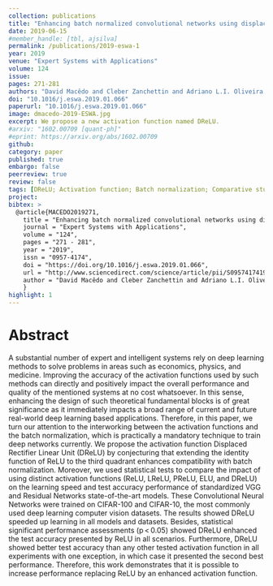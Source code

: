 ```yaml
---
collection: publications
title: "Enhancing batch normalized convolutional networks using displaced rectifier linear units: A systematic comparative study"
date: 2019-06-15
#member_handle: [tbl, ajsilva]
permalink: /publications/2019-eswa-1
year: 2019
venue: "Expert Systems with Applications"
volume: 124
issue:
pages: 271-281
authors: "David Macêdo and Cleber Zanchettin and Adriano L.I. Oliveira and Teresa Ludermir"
doi: "10.1016/j.eswa.2019.01.066"
paperurl: "10.1016/j.eswa.2019.01.066"
image: dmacedo-2019-ESWA.jpg
excerpt: We propose a new activation function named DReLU.
#arxiv: "1602.00709 [quant-ph]"
#eprint: https://arxiv.org/abs/1602.00709  
github:
category: paper
published: true
embargo: false
peerreview: true
review: false
tags: [DReLU; Activation function; Batch normalization; Comparative study; Convolutional Neural Networks; Deep learning]
project:
bibtex: >
  @article{MACEDO2019271,
	title = "Enhancing batch normalized convolutional networks using displaced rectifier linear units: A systematic comparative study",
	journal = "Expert Systems with Applications",
	volume = "124",
	pages = "271 - 281",
	year = "2019",
	issn = "0957-4174",
	doi = "https://doi.org/10.1016/j.eswa.2019.01.066",
	url = "http://www.sciencedirect.com/science/article/pii/S0957417419300855",
	author = "David Macêdo and Cleber Zanchettin and Adriano L.I. Oliveira and Teresa Ludermir",
	}
highlight: 1
---
```



# Abstract

A substantial number of expert and intelligent systems rely on deep learning methods to solve problems in areas such as economics, physics, and medicine. Improving the accuracy of the activation functions used by such methods can directly and positively impact the overall performance and quality of the mentioned systems at no cost whatsoever. In this sense, enhancing the design of such theoretical fundamental blocks is of great significance as it immediately impacts a broad range of current and future real-world deep learning based applications. Therefore, in this paper, we turn our attention to the interworking between the activation functions and the batch normalization, which is practically a mandatory technique to train deep networks currently. We propose the activation function Displaced Rectifier Linear Unit (DReLU) by conjecturing that extending the identity function of ReLU to the third quadrant enhances compatibility with batch normalization. Moreover, we used statistical tests to compare the impact of using distinct activation functions (ReLU, LReLU, PReLU, ELU, and DReLU) on the learning speed and test accuracy performance of standardized VGG and Residual Networks state-of-the-art models. These Convolutional Neural Networks were trained on CIFAR-100 and CIFAR-10, the most commonly used deep learning computer vision datasets. The results showed DReLU speeded up learning in all models and datasets. Besides, statistical significant performance assessments (p < 0.05) showed DReLU enhanced the test accuracy presented by ReLU in all scenarios. Furthermore, DReLU showed better test accuracy than any other tested activation function in all experiments with one exception, in which case it presented the second best performance. Therefore, this work demonstrates that it is possible to increase performance replacing ReLU by an enhanced activation function.